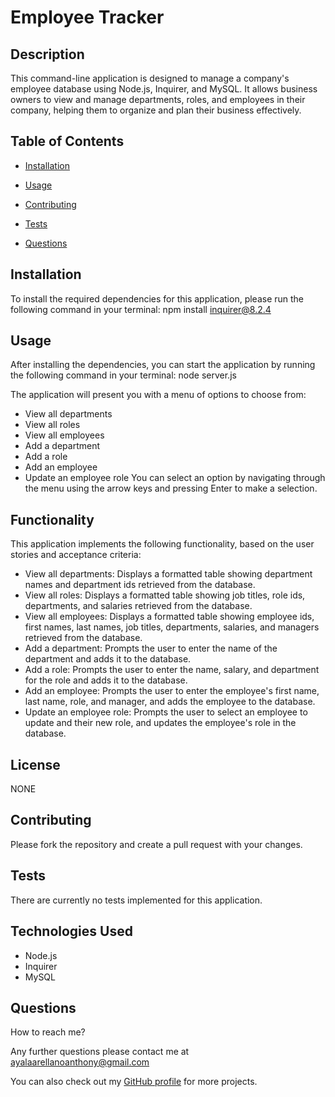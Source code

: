# Employee Tracker

  ## Description

  This command-line application is designed to manage a company's employee database using Node.js, Inquirer, and MySQL. It allows business owners to view and manage departments, roles, and employees in their company, helping them to organize and plan their business effectively.

  ## Table of Contents

  - [Installation](#installation)
  - [Usage](#usage)
  
  - [Contributing](#contributing)
  - [Tests](#tests)
  - [Questions](#questions)

  ## Installation

  To install the required dependencies for this application, please run the following command in your terminal:  npm install inquirer@8.2.4

  ## Usage

  After installing the dependencies, you can start the application by running the following command in your terminal:   node server.js   
  
   The application will present you with a menu of options to choose from:
   - View all departments
   - View all roles
   - View all employees
   - Add a department
   - Add a role
   - Add an employee
   - Update an employee role
   You can select an option by navigating through the menu using the arrow keys and pressing Enter to make a selection.

   ## Functionality

   This application implements the following functionality, based on the user stories and acceptance criteria:
   - View all departments: Displays a formatted table showing department names and department ids retrieved from the database.
   - View all roles: Displays a formatted table showing job titles, role ids, departments, and salaries retrieved from the database.
   - View all employees: Displays a formatted table showing employee ids, first names, last names, job titles, departments, salaries, and managers retrieved from the database.
   - Add a department: Prompts the user to enter the name of the department and adds it to the database.
   - Add a role: Prompts the user to enter the name, salary, and department for the role and adds it to the database.
   - Add an employee: Prompts the user to enter the employee's first name, last name, role, and manager, and adds the employee to the database.
   - Update an employee role: Prompts the user to select an employee to update and their new role, and updates the employee's role in the database.


  ## License

  NONE

  

  ## Contributing 

  Please fork the repository and create a pull request with your changes.

  ## Tests
  
  There are currently no tests implemented for this application.


  ## Technologies Used 
  - Node.js
  - Inquirer
  - MySQL


  ## Questions

  How to reach me? 

  Any further questions please contact me at ayalaarellanoanthony@gmail.com

  You can also check out my [GitHub profile](https://github.com/tonysm-10) for more projects.
